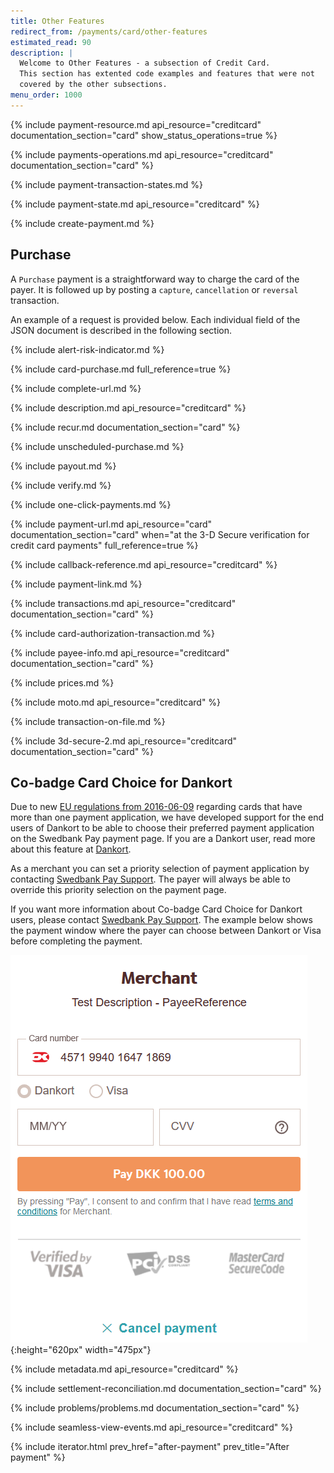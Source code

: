 ```yaml
---
title: Other Features
redirect_from: /payments/card/other-features
estimated_read: 90
description: |
  Welcome to Other Features - a subsection of Credit Card.
  This section has extented code examples and features that were not
  covered by the other subsections.
menu_order: 1000
---
```


{% include payment-resource.md api_resource="creditcard"
documentation_section="card" show_status_operations=true %}

{% include payments-operations.md api_resource="creditcard" documentation_section="card" %}

{% include payment-transaction-states.md %}

{% include payment-state.md api_resource="creditcard" %}

{% include create-payment.md %}

## Purchase

A `Purchase` payment is a straightforward way to charge the card of the payer.
It is followed up by posting a `capture`, `cancellation` or `reversal` transaction.

An example of a request is provided below. Each individual field of the JSON
document is described in the following section.

{% include alert-risk-indicator.md %}

{% include card-purchase.md full_reference=true %}

{% include complete-url.md %}

{% include description.md api_resource="creditcard" %}

{% include recur.md documentation_section="card" %}

{% include unscheduled-purchase.md %}

{% include payout.md %}

{% include verify.md %}

{% include one-click-payments.md %}

{% include payment-url.md api_resource="card" documentation_section="card"
when="at the 3-D Secure verification for credit card payments" full_reference=true %}

{% include callback-reference.md api_resource="creditcard" %}

{% include payment-link.md %}

{% include transactions.md api_resource="creditcard" documentation_section="card" %}

{% include card-authorization-transaction.md %}

{% include payee-info.md api_resource="creditcard" documentation_section="card" %}

{% include prices.md %}

{% include moto.md api_resource="creditcard" %}

{% include transaction-on-file.md %}

{% include 3d-secure-2.md api_resource="creditcard" documentation_section="card" %}

## Co-badge Card Choice for Dankort

Due to new [EU regulations from 2016-06-09][eu-regulation] regarding cards that 
have more than one payment application, we have developed support for the end 
users of Dankort to be able to choose their preferred payment application on the
Swedbank Pay payment page. If you are a Dankort user, read more about this
feature at [Dankort][dankort-eu].

As a merchant you can set a priority selection of payment application by
contacting [Swedbank Pay Support][swedbankpay-support]. The payer will always
be able to override this priority selection on the payment page.

If you want more information about Co-badge Card Choice for Dankort users,
please contact [Swedbank Pay Support][swedbankpay-support]. The example below
shows the payment window where the payer can choose between Dankort or Visa
before completing the payment.

![Co-badge Dankort cards with option to choose between Dankort and Visa before paying][card-badge]{:height="620px" width="475px"}

{% include metadata.md api_resource="creditcard" %}

{% include settlement-reconciliation.md documentation_section="card" %}

{% include problems/problems.md documentation_section="card" %}

{% include seamless-view-events.md api_resource="creditcard" %}

{% include iterator.html prev_href="after-payment" prev_title="After
payment"  %}

[purchase]: #purchase
[user-agent]: https://en.wikipedia.org/wiki/User_agent
[cancel]: /payment-instruments/card/after-payment#cancellations
[capture]: /payment-instruments/card/capture
[callback]: /payment-instruments/card/other-features#callback
[card-badge]: /assets/img/card-badge.png
[dankort-eu]: https://www.dankort.dk/Pages/Dankort-eller-Visa.aspx
[eu-regulation]: https://ec.europa.eu/commission/presscorner/detail/en/MEMO_16_2162
[mcc]: https://en.wikipedia.org/wiki/Merchant_category_code
[price-resource]: /payment-instruments/card/other-features#prices
[redirect]: /payment-instruments/card/redirect
[hosted-view]: /payment-instruments/card/seamless-view
[one-click-payments]: #one-click-payments
[payee-reference]: #payee-reference
[split-settlement]: #split-settlement
[settlement-and-reconciliation]: #settlement-and-reconciliation
[swedbankpay-support]: https://www.swedbankpay.se/support
[recurrence]: #recur
[verify]: #verify
[payout]: #payout
[card-payment]: /assets/img/payments/card-payment.png
